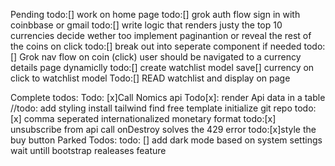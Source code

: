 Pending
todo:[] work on home page
todo:[] grok auth flow sign in with coinbbase or gmail
todo:[] write logic that renders justy the top 10 currencies decide wether too implement paginantion or reveal the rest of the coins on click
todo:[] break out into seperate component if needed
todo:[] Grok nav flow on coin (click) user should be navigated to a currency details page dynamiclly
todo:[] create watchlist model
save[] currency on click to watchlist model
Todo:[] READ watchlist and display on page

Complete todos:
Todo: [x]Call Nomics api
Todo[x]: render Api data in a table  //todo: add styling install tailwind find free template initialize git repo
todo:[x] comma seperated internationalized monetary format
todo:[x] unsubscribe from api call onDestroy solves the 429 error
todo:[x]style the buy button
Parked Todos:
todo: [] add dark mode based on system settings wait untill bootstrap realeases feature
